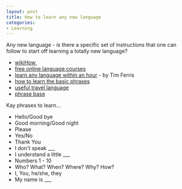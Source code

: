 ```yaml
---
layout: post
title: How to learn any new language
categories:
- Learning
---
```



Any new language - is there a specific set of instructions that one can follow to start off learning a totally new language?

- [wikiHow ](http://www.wikihow.com/Learn-Any-Language)
- [free online language courses](http://www.word2word.com/coursead.html#bengali)
- [learn any language within an hour](http://www.fourhourworkweek.com/blog/2007/11/07/how-to-learn-but-not-master-any-language-in-1-hour-plus-a-favor/) - by Tim Ferris
- [how to learn the basic phrases](http://www.mahalo.com/How_to_Learn_Basic_Phrases_in_Any_Language)
- [useful travel language](http://www.fodors.com/language/)
- [phrase base](http://www.phrasebase.com/english/)

Kay phrases to learn...

- Hello/Good bye
- Good morning/Good night
- Please
- Yes/No
- Thank You
- I don't speak \_\_\_
- I understand a little \_\_\_
- Numbers 1 - 10
- Who? What? When? Where? Why? How?
- I, You, he/she, they
- My name is \_\_\_
